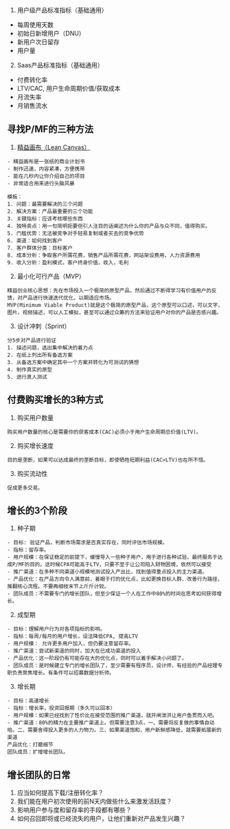1. 用户级产品标准指标（基础通用）
- 每周使用天数
- 初始日新增用户（DNU）
- 新用户次日留存
- 用户量
2. Saas产品标准指标（基础通用）
- 付费转化率
- LTV/CAC, 用户生命周期价值/获取成本
- 月流失率
- 月销售流水

## 寻找P/MF的三种方法
1. [精益画布（Lean Canvas）]('http://leancanvas.com')
```
- 精益画布是一张纸的商业计划书
- 制作迅速，内容紧凑，方便携带
- 能在几秒内让你介绍自己的项目
- 非常适合用来进行头脑风暴

模板：
1. 问题：最需要解决的三个问题
2. 解决方案：产品最重要的三个功能
3. 关键指标：应该考核哪些东西
4. 独特卖点：用一句简明扼要但引人注目的话阐述为什么你的产品与众不同，值得购买。
5. 门槛优势：无法被竞争对手轻易复制或者买去的竞争优势
6. 渠道：如何找到客户
7. 客户群体分类：目标客户
8. 成本分析：争取客户所需花费，销售产品所需花费，网站架设费用，人力资源费用
9. 收入分析：盈利模式，客户终身价值，收入，毛利
````

2. 最小化可行产品（MVP）
```
精益创业核心思想：先在市场投入一个极简的原型产品，然后通过不断得学习有价值用户的反馈，对产品进行快速迭代优化，以期适应市场。
MVP(Minimum Viable Product)就是这个极简的原型产品，这个原型可以口述，可以文字，图片，视频描述，可以人工模拟，甚至可以通过众筹的方法来验证用户对你的产品是否感兴趣。
```

3. 设计冲刺（Sprint）
```
分5步对产品进行验证
1. 描述问题，选出集中解决的着力点
2. 在纸上列出所有备选方案
3. 从备选方案中确定其中一个方案并转化为可测试的猜想
4. 制作真实的原型
5. 进行真人测试
```

## 付费购买增长的3种方式
1. 购买用户数量
```
购买用户数量的核心是需要你的获客成本(CAC)必须小于用户生命周期总价值(LTV)。
```
2. 购买增长速度
```
目的是垄断，如果可以达成最终的垄断目标，即使牺牲短期利益(CAC>LTV)也在所不惜。
```
3. 购买流动性
```
促成更多交易。
```

## 增长的3个阶段
1. 种子期
```
- 目标: 验证产品，判断市场需求是否真实存在，同时评估市场规模。
- 指标：留存率。
- 用户规模：在保证稳定的前提下，缓慢导入一些种子用户，用于进行各种试验，最终服务于达成P/MF的目的。这时候CPA可能高于LTV，只要不至于让公司陷入财物困境，依然可以接受
- 推广渠道：在多种不同渠道小规模地测试投入产出比，找到值得重点投入的主力渠道。
- 产品优化：在产品方向令人满意前，着眼于打的优化点，比如更换目标人群、改善行为路径，推翻核心流程。不要再细枝末节上斤斤计较。
- 团队成员：不需要专门的增长团队，但至少保证一个人在工作中80%的时间在思考如何获得增长。
```

2. 成型期
```
- 目标：理解用户行为对各项指标的影响。
- 指标：每周/每月的用户增长，设法降低CPA, 提高LTV
- 用户规模： 允许更多用户加入，但仍要注意留存率。
- 推广渠道：尝试新渠道的同时，加大在已成功渠道的投入
- 产品优化：这一阶段仍有可能存在大的优化点，同时可以着手解决小问题了。
- 团队成员：是时候建立专门的增长团队了，至少需要有程序员，设计师，有经验的产品经理专职负责聚焦增长。有条件可以招募数据分析师。
```

3. 增长期
```
- 目标：高速增长
- 指标：增长率，投资回报期（多久可以回本）
- 用户规模：如果已经找到了性价比在接受范围的推广渠道，就开闸泄洪让用户鱼贯而入吧。
- 推广渠道：80%的精力在主要推广渠道上。但需要注意3点，一、需要将反复做的事情自动哈。二、需要舍得投入更多的人力物力。三、如果渠道饱和，用户新鲜感降低，就需要拓展新的渠道
产品优化：打磨细节
团队成员：扩增增长团队。
```


## 增长团队的日常
1. 应当如何提高下载/注册转化率？
2. 我们能在用户初次使用的前N天内做些什么来激发活跃度？
3. 影响用户参与度和留存率的手段都有哪些？
4. 如何召回即将或已经流失的用户，让他们重新对产品发生兴趣？
